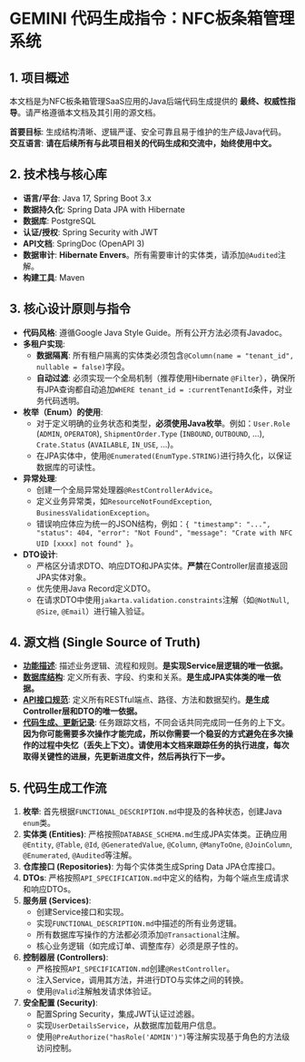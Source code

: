 # GEMINI 代码生成指令：NFC板条箱管理系统

## 1. 项目概述
本文档是为NFC板条箱管理SaaS应用的Java后端代码生成提供的 **最终、权威性指导**。请严格遵循本文档及其引用的源文档。

**首要目标**: 生成结构清晰、逻辑严谨、安全可靠且易于维护的生产级Java代码。
**交互语言**: **请在后续所有与此项目相关的代码生成和交流中，始终使用中文。**

## 2. 技术栈与核心库
- **语言/平台**: Java 17, Spring Boot 3.x
- **数据持久化**: Spring Data JPA with Hibernate
- **数据库**: PostgreSQL
- **认证/授权**: Spring Security with JWT
- **API文档**: SpringDoc (OpenAPI 3)
- **数据审计**: **Hibernate Envers**。所有需要审计的实体类，请添加`@Audited`注解。
- **构建工具**: Maven

## 3. 核心设计原则与指令
- **代码风格**: 遵循Google Java Style Guide。所有公开方法必须有Javadoc。
- **多租户实现**:
    - **数据隔离**: 所有租户隔离的实体类必须包含`@Column(name = "tenant_id", nullable = false)`字段。
    - **自动过滤**: 必须实现一个全局机制（推荐使用Hibernate `@Filter`），确保所有JPA查询都自动追加`WHERE tenant_id = :currentTenantId`条件，对业务代码透明。
- **枚举（Enum）的使用**:
    - 对于定义明确的业务状态和类型，**必须使用Java枚举**。例如：`User.Role` (`ADMIN`, `OPERATOR`), `ShipmentOrder.Type` (`INBOUND`, `OUTBOUND`, ...), `Crate.Status` (`AVAILABLE`, `IN_USE`, ...)。
    - 在JPA实体中，使用`@Enumerated(EnumType.STRING)`进行持久化，以保证数据库的可读性。
- **异常处理**:
    - 创建一个全局异常处理器`@RestControllerAdvice`。
    - 定义业务异常类，如`ResourceNotFoundException`, `BusinessValidationException`。
    - 错误响应体应为统一的JSON结构，例如：`{ "timestamp": "...", "status": 404, "error": "Not Found", "message": "Crate with NFC UID [xxxx] not found" }`。
- **DTO设计**:
    - 严格区分请求DTO、响应DTO和JPA实体。**严禁**在Controller层直接返回JPA实体对象。
    - 优先使用Java Record定义DTO。
    - 在请求DTO中使用`jakarta.validation.constraints`注解（如`@NotNull`, `@Size`, `@Email`）进行输入验证。

## 4. 源文档 (Single Source of Truth)
- **[功能描述](./FUNCTIONAL_DESCRIPTION.md)**: 描述业务逻辑、流程和规则。**是实现Service层逻辑的唯一依据。**
- **[数据库结构](./DATABASE_SCHEMA.md)**: 定义所有表、字段、约束和关系。**是生成JPA实体类的唯一依据。**
- **[API接口规范](./API_SPECIFICATION.md)**: 定义所有RESTful端点、路径、方法和数据契约。**是生成Controller层和DTO的唯一依据。**
- **[代码生成、更新记录](./CODE_TASK.md)**: 任务跟踪文档，不同会话共同完成同一任务的上下文。**因为你可能需要多次操作才能完成，所以你需要一个稳妥的方式避免在多次操作的过程中失忆（丢失上下文）。请使用本文档来跟踪任务的执行进度，每次取得关键性的进展，先更新进度文件，然后再执行下一步。**

## 5. 代码生成工作流
1.  **枚举**: 首先根据`FUNCTIONAL_DESCRIPTION.md`中提及的各种状态，创建Java `enum`类。
2.  **实体类 (Entities)**: 严格按照`DATABASE_SCHEMA.md`生成JPA实体类。正确应用`@Entity`, `@Table`, `@Id`, `@GeneratedValue`, `@Column`, `@ManyToOne`, `@JoinColumn`, `@Enumerated`, `@Audited`等注解。
3.  **仓库接口 (Repositories)**: 为每个实体类生成Spring Data JPA仓库接口。
4.  **DTOs**: 严格按照`API_SPECIFICATION.md`中定义的结构，为每个端点生成请求和响应DTOs。
5.  **服务层 (Services)**:
    - 创建Service接口和实现。
    - 实现`FUNCTIONAL_DESCRIPTION.md`中描述的所有业务逻辑。
    - 所有数据库写操作的方法都必须添加`@Transactional`注解。
    - 核心业务逻辑（如完成订单、调整库存）必须是原子性的。
6.  **控制器层 (Controllers)**:
    - 严格按照`API_SPECIFICATION.md`创建`@RestController`。
    - 注入Service，调用其方法，并进行DTO与实体之间的转换。
    - 使用`@Valid`注解触发请求体验证。
7.  **安全配置 (Security)**:
    - 配置Spring Security，集成JWT认证过滤器。
    - 实现`UserDetailsService`，从数据库加载用户信息。
    - 使用`@PreAuthorize("hasRole('ADMIN')")`等注解实现基于角色的方法级访问控制。
